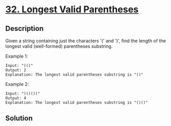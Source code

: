 # [32. Longest Valid Parentheses](https://leetcode.com/problems/longest-valid-parentheses)

## Description

Given a string containing just the characters '(' and ')', find the length of the longest valid (well-formed) parentheses substring.

Example 1:

```
Input: "(()"
Output: 2
Explanation: The longest valid parentheses substring is "()"
```

Example 2:

```
Input: ")()())"
Output: 4
Explanation: The longest valid parentheses substring is "()()"
```

## Solution

